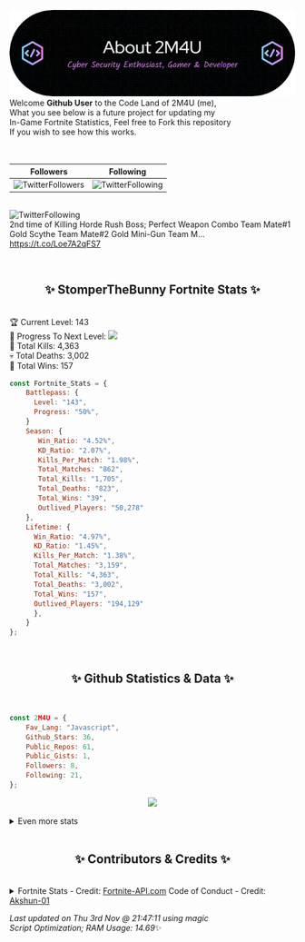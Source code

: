 
  ![Header](./src/github-banner.png)
  <br>
  Welcome **Github User** to the Code Land of 2M4U (me),<br>
  What you see below is a future project for updating my<br>
  In-Game Fortnite Statistics, Feel free to Fork this repository<br>
  If you wish to see how this works.
  <br><br>
  <br>
  
  | Followers  | Following |
  | ---------- |:---------:|
  | ![TwitterFollowers](https://img.shields.io/badge/Twitter%20Followers-79-blue)  | ![TwitterFollowing](https://img.shields.io/badge/Twitter%20Following-218-blue)  |


  <br>![TwitterFollowing](https://img.shields.io/badge/Latest%20Tweet--blue)<br>
  2nd time of Killing Horde Rush Boss;
Perfect Weapon Combo 
Team Mate#1 Gold Scythe
Team Mate#2 Gold Mini-Gun
Team M… https://t.co/Loe7A2qFS7
   
  <br><h2 align="center"> ✨ StomperTheBunny Fortnite Stats ✨</h2><br>
  🏆 Current Level: 143<br>
  🎉 Progress To Next Level: ![](https://geps.dev/progress/50)<br>
  🎯 Total Kills: 4,363<br>
  💀 Total Deaths: 3,002<br>
  👑 Total Wins: 157<br>

```js
const Fortnite_Stats = {
    Battlepass: {
      Level: "143",
      Progress: "50%",    
    }
    Season: { 
       Win_Ratio: "4.52%",
       KD_Ratio: "2.07%",
       Kills_Per_Match: "1.98%",
       Total_Matches: "862",
       Total_Kills: "1,705",
       Total_Deaths: "823",
       Total_Wins: "39",
       Outlived_Players: "50,278"
    },
    Lifetime: {
      Win_Ratio: "4.97%",
      KD_Ratio: "1.45%",
      Kills_Per_Match: "1.38%",
      Total_Matches: "3,159",
      Total_Kills: "4,363",
      Total_Deaths: "3,002",
      Total_Wins: "157",
      Outlived_Players: "194,129"
      },
    }
}; 
```


<br><h2 align="center"> ✨ Github Statistics & Data ✨</h2><br>

```js
const 2M4U = {
    Fav_Lang: "Javascript",
    Github_Stars: 36,
    Public_Repos: 61,
    Public_Gists: 1,
    Followers: 8,
    Following: 21,
}; 
```

<p align="center">
<img src="https://github-readme-streak-stats.herokuapp.com/?user=2M4U&theme=tokyonight">
</p>
<details>
  <summary>
      Even more stats
  </summary>
  <p align="center">
    <img src="https://github-profile-trophy.vercel.app/?username=2M4U&theme=dracula">
    <img src="https://github-readme-stats.vercel.app/api?username=2M4U&theme=tokyonight&count_private=true&show_icons=true&include_all_commits=true">
  </p>
</details>
<br><h2 align="center"> ✨ Contributors & Credits ✨</h2><br>
<details>
  <summary>
      Fortnite Stats - Credit: <a href="https://fortnite-api.com/?utm_source=github.com/2M4U/2M4U">Fortnite-API.com</a>
      Code of Conduct - Credit: <a href="https://github.com/Akshun-01">Akshun-01</a>
  </summary>
</details>

<!-- Last updated on Thu Nov 03 2022 21:47:11 GMT+0000 (Coordinated Universal Time) ;-;-->
<i>Last updated on  Thu 3rd Nov @ 21:47:11 using magic<br>
Script Optimization; RAM Usage: 14.69</i>✨
